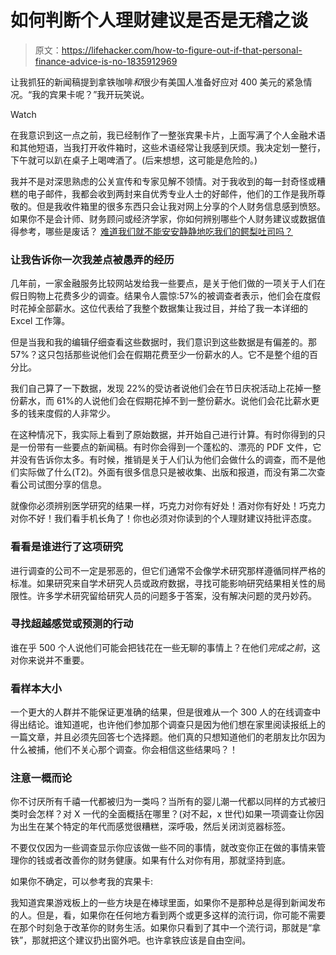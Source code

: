 # 如何判断个人理财建议是否是无稽之谈

> 原文：<https://lifehacker.com/how-to-figure-out-if-that-personal-finance-advice-is-no-1835912969>

让我抓狂的新闻稿提到拿铁咖啡*和*很少有美国人准备好应对 400 美元的紧急情况。“我的宾果卡呢？”我开玩笑说。

Watch

在我意识到这一点之前，我已经制作了一整张宾果卡片，上面写满了个人金融术语和其他短语，当我打开收件箱时，这些术语经常让我感到厌烦。我决定划一整行，下午就可以趴在桌子上喝啤酒了。(后来想想，这可能是危险的。)

我并不是对深思熟虑的公关宣传和专家见解不领情。对于我收到的每一封奇怪或糟糕的电子邮件，我都会收到两封来自优秀专业人士的好邮件，他们的工作是我所尊敬的。但是我收件箱里的很多东西只会让我对网上分享的个人财务信息感到愤怒。如果你不是会计师、财务顾问或经济学家，你如何辨别哪些个人财务建议或数据值得参考，哪些是废话？ [难道我们就不能安安静静地吃我们的鳄梨吐司吗？](https://twocents.lifehacker.com/how-to-afford-a-house-when-youre-spending-all-your-mone-1795231082)

### 让我告诉你一次我差点被愚弄的经历

几年前，一家金融服务比较网站发给我一些要点，是关于他们做的一项关于人们在假日购物上花费多少的调查。结果令人震惊:57%的被调查者表示，他们会在度假时花掉全部薪水。这位代表给了我整个数据集让我过目，并给了我一本详细的 Excel 工作簿。

但是当我和我的编辑仔细查看这些数据时，我们意识到这些数据是有偏差的。那 57%？这只包括那些说他们会在假期花费至少一份薪水的人。它不是整个组的百分比。

我们自己算了一下数据，发现 22%的受访者说他们会在节日庆祝活动上花掉一整份薪水，而 61%的人说他们会在假期花掉不到一整份薪水。说他们会花比薪水更多的钱来度假的人非常少。

在这种情况下，我实际上看到了原始数据，并开始自己进行计算。有时你得到的只是一份带有一些要点的新闻稿。有时你会得到一个蓬松的、漂亮的 PDF 文件，它并没有告诉你太多。有时候，推销是关于人们认为他们会做什么的调查，而不是他们实际做了什么(T2)。外面有很多信息只是被收集、出版和报道，而没有第二次查看公司试图分享的信息。

就像你必须辨别医学研究的结果一样，巧克力对你有好处！酒对你有好处！巧克力对你不好！我们看手机长角了！你也必须对你读到的个人理财建议持批评态度。

### 看看是谁进行了这项研究

进行调查的公司不一定是邪恶的，但它们通常不会像学术研究那样遵循同样严格的标准。如果研究来自学术研究人员或政府数据，寻找可能影响研究结果相关性的局限性。许多学术研究留给研究人员的问题多于答案，没有解决问题的灵丹妙药。

### 寻找超越感觉或预测的行动

谁在乎 500 个人说他们可能会把钱花在一些无聊的事情上？在他们*完成之前*，这对你来说并不重要。

### 看样本大小

一个更大的人群并不能保证更准确的结果，但是很难从一个 300 人的在线调查中得出结论。谁知道呢，也许他们参加那个调查只是因为他们想在家里阅读报纸上的一篇文章，并且必须先回答七个选择题。他们真的只想知道他们的老朋友比尔因为什么被捕，他们不关心那个调查。你会相信这些结果吗？！

### 注意一概而论

你不讨厌所有千禧一代都被归为一类吗？当所有的婴儿潮一代都以同样的方式被归类时会怎样？对 X 一代的全面概括在哪里？(对不起，x 世代)如果一项调查让你因为出生在某个特定的年代而感觉很糟糕，深呼吸，然后关闭浏览器标签。

不要仅仅因为一些调查显示你应该做一些不同的事情，就改变你正在做的事情来管理你的钱或者改善你的财务健康。如果有什么对你有用，那就坚持到底。

如果你不确定，可以参考我的宾果卡:

我知道宾果游戏板上的一些方块是在棒球里面，如果你不是那种总是得到新闻发布的人。但是，看，如果你在任何地方看到两个或更多这样的流行词，你可能不需要在那个时刻急于改革你的财务生活。如果你只看到了其中一个流行词，那就是“拿铁”，那就把这个建议扔出窗外吧。也许拿铁应该是自由空间。
